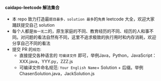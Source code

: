 #### caidapo-leetcode 解法集合
- 本 repo 致力打造最`题目最多，solution 最多`的`免费` leetcode 大全，欢迎大家踊跃提交自己 solution 
- 每个人都是`独一无二`的，原生家庭的不同、教育经历的不同、经历的人和事不同。对问题的看法自然有不同，这里不追求极致的执行用时和内存消耗，欢迎分享自己不同的看法
- 提交 PR 的`规范`:
  - 直接提交各种语言的 `可编译文件` 即可，举例Java，Python，JavaScript：XXX.java，YYY.py，ZZZ.js
  - 可编译文件命名规范: `Your English Name`+ Solution + 后缀。举例 ChasenSolution.java，JackSolution.js

